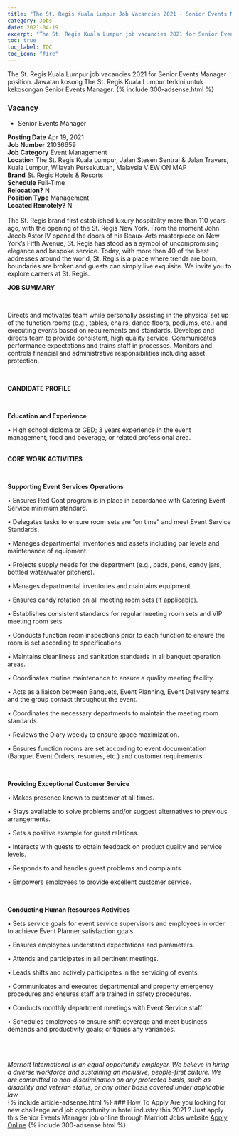 ```yaml
---
title: "The St. Regis Kuala Lumpur Job Vacancies 2021 - Senior Events Manager" 
category: Jobs 
date: 2021-04-19 
excerpt: "The St. Regis Kuala Lumpur job vacancies 2021 for Senior Events Manager position. Jawatan kosong The St. Regis Kuala Lumpur terkini untuk kekosongan Senior Events Manager." 
toc: true 
toc_label: TOC 
toc_icon: "fire" 
--- 
```


The St. Regis Kuala Lumpur job vacancies 2021 for Senior Events Manager position. Jawatan kosong The St. Regis Kuala Lumpur terkini untuk kekosongan Senior Events Manager. 
{% include 300-adsense.html %} 
### Vacancy 
- Senior Events Manager 
<div><div><b>Posting Date</b> Apr 19, 2021<br><b>Job Number</b> 21036659<br><b>Job Category</b> Event Management<br><b>Location</b> The St. Regis Kuala Lumpur, Jalan Stesen Sentral &amp; Jalan Travers, Kuala Lumpur, Wilayah Persekutuan, Malaysia VIEW ON MAP<br><b>Brand</b> St. Regis Hotels &amp; Resorts<br><b>Schedule</b> Full-Time<br><b>Relocation?</b> N<br><b>Position Type</b> Management<br><b>Located Remotely?</b> N<br><br>The St. Regis brand first established luxury hospitality more than 110 years ago, with the opening of the St. Regis New York. From the moment John Jacob Astor IV opened the doors of his Beaux-Arts masterpiece on New York&#8217;s Fifth Avenue, St. Regis has stood as a symbol of uncompromising elegance and bespoke service. Today, with more than 40 of the best addresses around the world, St. Regis is a place where trends are born, boundaries are broken and guests can simply live exquisite. We invite you to explore careers at St. Regis.<br></div><div> <p><strong>JOB SUMMARY</strong></p> <p>&#160;</p> <p>Directs and motivates team while personally assisting in the physical set up of the function rooms (e.g., tables, chairs, dance floors, podiums, etc.) and executing events based on requirements and standards. Develops and directs team to provide consistent, high quality service. Communicates performance expectations and trains staff in processes. Monitors and controls financial and administrative responsibilities including asset protection.</p> <p>&#160;</p> <p><strong>CANDIDATE PROFILE </strong></p> <p>&#160;</p> <p><strong>Education and Experience</strong></p> <p>&#8226; High school diploma or GED; 3 years experience in the event management, food and beverage, or related professional area.</p> <p><br> <strong>CORE WORK ACTIVITIES</strong></p> <p>&#160;</p> <p><strong>Supporting Event Services Operations</strong></p> <p>&#8226; Ensures Red Coat program is in place in accordance with Catering Event Service minimum standard.</p> <p>&#8226; Delegates tasks to ensure room sets are &#8220;on time&#8221; and meet Event Service Standards.</p> <p>&#8226; Manages departmental inventories and assets including par levels and maintenance of equipment.</p> <p>&#8226; Projects supply needs for the department (e.g., pads, pens, candy jars, bottled water/water pitchers).</p> <p>&#8226; Manages departmental inventories and maintains equipment.</p> <p>&#8226; Ensures candy rotation on all meeting room sets (if applicable).</p> <p>&#8226; Establishes consistent standards for regular meeting room sets and VIP meeting room sets.</p> <p>&#8226; Conducts function room inspections prior to each function to ensure the room is set according to specifications.</p> <p>&#8226; Maintains cleanliness and sanitation standards in all banquet operation areas.</p> <p>&#8226; Coordinates routine maintenance to ensure a quality meeting facility.</p> <p>&#8226; Acts as a liaison between Banquets, Event Planning, Event Delivery teams and the group contact throughout the event.</p> <p>&#8226; Coordinates the necessary departments to maintain the meeting room standards.</p> <p>&#8226; Reviews the Diary weekly to ensure space maximization.</p> <p>&#8226; Ensures function rooms are set according to event documentation (Banquet Event Orders, resumes, etc.) and customer requirements.</p> <p>&#160;</p> <p><strong>Providing Exceptional Customer Service</strong></p> <p>&#8226; Makes presence known to customer at all times.</p> <p>&#8226; Stays available to solve problems and/or suggest alternatives to previous arrangements.</p> <p>&#8226; Sets a positive example for guest relations.</p> <p>&#8226; Interacts with guests to obtain feedback on product quality and service levels.</p> <p>&#8226; Responds to and handles guest problems and complaints.</p> <p>&#8226; Empowers employees to provide excellent customer service.</p> <p>&#160;</p> <p><strong>Conducting Human Resources Activities</strong></p> <p>&#8226; Sets service goals for event service supervisors and employees in order to achieve Event Planner satisfaction goals.</p> <p>&#8226; Ensures employees understand expectations and parameters.</p> <p>&#8226; Attends and participates in all pertinent meetings.</p> <p>&#8226; Leads shifts and actively participates in the servicing of events.</p> <p>&#8226; Communicates and executes departmental and property emergency procedures and ensures staff are trained in safety procedures.</p> <p>&#8226; Conducts monthly department meetings with Event Service staff.</p> <p>&#8226; Schedules employees to ensure shift coverage and meet business demands and productivity goals; critiques any variances.</p> <p>&#160;</p> </div> <div> &#160;</div> <em>Marriott International is an equal opportunity employer.&#160;We believe in hiring a diverse workforce and sustaining an inclusive, people-first culture.&#160;We are committed to non-discrimination on&#160;any&#160;protected&#160;basis, such as disability and veteran status, or any other basis covered under applicable law.</em><br></div> 
{% include article-adsense.html %} 
### How To Apply 
Are you looking for new challenge and job opportunity in hotel industry this 2021 ?
Just apply this Senior Events Manager job online through Marriott Jobs website 
<a href="https://jobs.marriott.com/marriott/jobs/21036659?lang=en-us" class="btn btn--info" target="_blank" rel="nofollow noopenner">Apply Online</a> 
{% include 300-adsense.html %} 